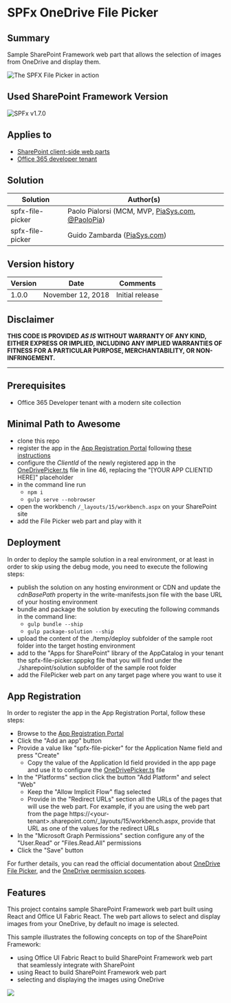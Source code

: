 # SPFx OneDrive File Picker

## Summary

Sample SharePoint Framework web part that allows the selection of images from OneDrive and display them.

![The SPFX File Picker in action](./assets/SPFX-File-Picker.gif)

## Used SharePoint Framework Version

![SPFx v1.7.0](https://img.shields.io/badge/SPFx-1.7.0-green.svg)

## Applies to

* [SharePoint client-side web parts](https://docs.microsoft.com/en-us/sharepoint/dev/spfx/web-parts/overview-client-side-web-parts)
* [Office 365 developer tenant](http://dev.office.com/sharepoint/docs/spfx/set-up-your-developer-tenant)

## Solution

Solution|Author(s)
--------|---------
spfx-file-picker|Paolo Pialorsi (MCM, MVP, [PiaSys.com](https://piasys.com), [@PaoloPia](https://twitter.com/PaoloPia))
spfx-file-picker|Guido Zambarda ([PiaSys.com](https://piasys.com))

## Version history

Version|Date|Comments
-------|----|--------
1.0.0|November 12, 2018|Initial release

## Disclaimer

**THIS CODE IS PROVIDED *AS IS* WITHOUT WARRANTY OF ANY KIND, EITHER EXPRESS OR IMPLIED, INCLUDING ANY IMPLIED WARRANTIES OF FITNESS FOR A PARTICULAR PURPOSE, MERCHANTABILITY, OR NON-INFRINGEMENT.**

---

## Prerequisites

* Office 365 Developer tenant with a modern site collection

## Minimal Path to Awesome

* clone this repo
* register the app in the [App Registration Portal](https://apps.dev.microsoft.com/) following [these instructions](#appRegistration)
* configure the *ClientId* of the newly registered app in the [OneDrivePicker.ts](./src/webparts/components/OneDrivePicker.ts) file in line 46, replacing the "[YOUR APP CLIENTID HERE]" placeholder
* in the command line run
  * `npm i`
  * `gulp serve --nobrowser`
* open the workbench `/_layouts/15/workbench.aspx` on your SharePoint site
* add the File Picker web part and play with it

## Deployment

In order to deploy the sample solution in a real environment, or at least in order to skip using the debug mode, you need to execute the following steps:
* publish the solution on any hosting environment or CDN and update the _cdnBasePath_ property in the write-manifests.json file with the base URL of your hosting environment
* bundle and package the solution by executing the following commands in the command line:
  * `gulp bundle --ship`
  * `gulp package-solution --ship`
* upload the content of the ./temp/deploy subfolder of the sample root folder into the target hosting environment
* add to the "Apps for SharePoint" library of the AppCatalog in your tenant the spfx-file-picker.spppkg file that you will find under the ./sharepoint/solution subfolder of the sample root folder
* add the FilePicker web part on any target page where you want to use it

<a name="appRegistration"></a>
## App Registration
In order to register the app in the App Registration Portal, follow these steps:
* Browse to the [App Registration Portal](https://apps.dev.microsoft.com/)
* Click the "Add an app" button
* Provide a value like "spfx-file-picker" for the Application Name field and press "Create"
    * Copy the value of the Application Id field provided in the app page and use it to configure the [OneDrivePicker.ts](./src/webparts/components/OneDrivePicker.ts) file
* In the "Platforms" section click the button "Add Platform" and select "Web"
    * Keep the "Allow Implicit Flow" flag selected
    * Provide in the "Redirect URLs" section all the URLs of the pages that will use the web part. For example, if you are using the web part from the page https://&lt;your-tenant&gt;.sharepoint.com/_layouts/15/workbench.aspx, provide that URL as one of the values for the redirect URLs
* In the "Microsoft Graph Permissions" section configure any of the "User.Read" or "Files.Read.All" permissions
* Click the "Save" button

For further details, you can read the official documentation about [OneDrive File Picker](https://docs.microsoft.com/en-us/onedrive/developer/controls/file-pickers/js-v72/open-file?view=odsp-graph-online), and the [OneDrive permission scopes](https://docs.microsoft.com/en-us/onedrive/developer/rest-api/concepts/permissions_reference?view=odsp-graph-online).

## Features

This project contains sample SharePoint Framework web part built using React and Office UI Fabric React. The web part allows to select and display images from your OneDrive, by default no image is selected.

This sample illustrates the following concepts on top of the SharePoint Framework:

* using Office UI Fabric React to build SharePoint Framework web part that seamlessly integrate with SharePoint
* using React to build SharePoint Framework web part
* selecting and displaying the images using OneDrive

<img src="https://telemetry.sharepointpnp.com/onedrive-community-samples/samples/spfx-file-picker" />
